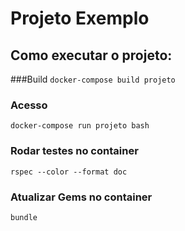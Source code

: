 # Projeto Exemplo
## Como executar o projeto:
###Build
`docker-compose build projeto`
### Acesso
`docker-compose run projeto bash`
### Rodar testes no container
`rspec --color --format doc`
### Atualizar Gems no container
`bundle`
